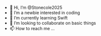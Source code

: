 - 👋 Hi, I’m @Stonecole2025
- 👀 I’m a newbie interested in coding
- 🌱 I’m currently learning Swift
- 💞️ I’m looking to collaborate on basic things
- 📫 How to reach me ...

<!---
Stonecole2025/Stonecole2025 is a ✨ special ✨ repository because its `README.md` (this file) appears on your GitHub profile.
You can click the Preview link to take a look at your changes.
--->
